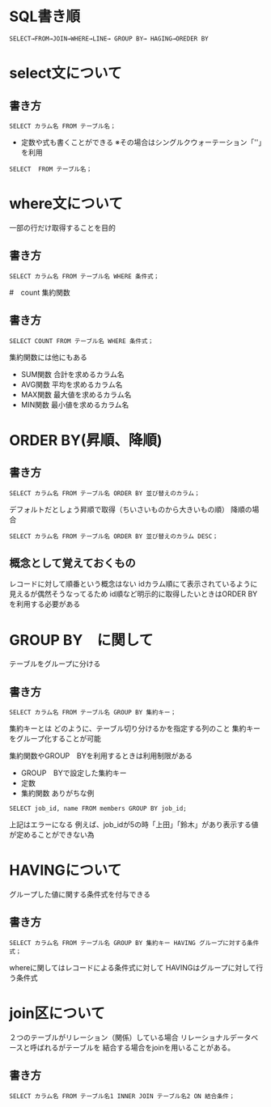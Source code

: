 # SQL書き順
```
SELECT→FROM→JOIN→WHERE→LINE→ GROUP BY→ HAGING→OREDER BY
```


# select文について
## 書き方

```
SELECT カラム名 FROM テーブル名；
```
- 定数や式も書くことができる
※その場合はシングルクウォーテーション「''」を利用

```
SELECT  FROM テーブル名；
```


# where文について
一部の行だけ取得することを目的

## 書き方
```
SELECT カラム名 FROM テーブル名 WHERE 条件式；
```

 #　count 集約関数
 ## 書き方
```
SELECT COUNT FROM テーブル名 WHERE 条件式；
```
集約関数には他にもある
- SUM関数 合計を求めるカラム名
- AVG関数 平均を求めるカラム名
- MAX関数 最大値を求めるカラム名
- MIN関数 最小値を求めるカラム名

 # ORDER BY(昇順、降順)
## 書き方
```
SELECT カラム名 FROM テーブル名 ORDER BY 並び替えのカラム；
```
デフォルトだとしょう昇順で取得（ちいさいものから大きいもの順）
降順の場合
```
SELECT カラム名 FROM テーブル名 ORDER BY 並び替えのカラム DESC；
```

## 概念として覚えておくもの
レコードに対して順番という概念はない
idカラム順にて表示されているように見えるが偶然そうなってるため
id順など明示的に取得したいときはORDER BYを利用する必要がある

# GROUP BY　に関して
テーブルをグループに分ける
## 書き方
```
SELECT カラム名 FROM テーブル名 GROUP BY 集約キー；
```
集約キーとは
どのように、テーブル切り分けるかを指定する列のこと
集約キーをグループ化することが可能

集約関数やGROUP　BYを利用するときは利用制限がある
- GROUP　BYで設定した集約キー
- 定数
- 集約関数
ありがちな例
```
SELECT job_id, name FROM members GROUP BY job_id;
```
上記はエラーになる
例えば、job_idが5の時「上田」「鈴木」があり表示する値が定めることができない為

# HAVINGについて
グループした値に関する条件式を付与できる

## 書き方
```
SELECT カラム名 FROM テーブル名 GROUP BY 集約キー HAVING グループに対する条件式；
```
whereに関してはレコードによる条件式に対して
HAVINGはグループに対して行う条件式

# join区について
２つのテーブルがリレーション（関係）している場合
リレーショナルデータベースと呼ばれるがテーブルを
結合する場合をjoinを用いることがある。

## 書き方
```
SELECT カラム名 FROM テーブル名1 INNER JOIN テーブル名2 ON 結合条件；
```

